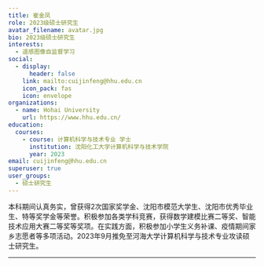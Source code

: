 ```yaml
---
title: 崔金凤
role: 2023级硕士研究生
avatar_filename: avatar.jpg
bio: 2023级硕士研究生
interests:
  - 遥感图像自监督学习
social:
  - display:
      header: false
    link: mailto:cuijinfeng@hhu.edu.cn
    icon_pack: fas
    icon: envelope
organizations:
  - name: Hohai University
    url: https://www.hhu.edu.cn/
education:
  courses:
    - course: 计算机科学与技术专业 学士
      institution: 沈阳化工大学计算机科学与技术学院
      year: 2023
email: cuijinfeng@hhu.edu.cn
superuser: true
user_groups:
  - 硕士研究生
---
```

  本科期间认真务实，曾获得2次国家奖学金、沈阳市模范大学生、沈阳市优秀毕业生、特等奖学金等荣誉。积极参加各类学科竞赛，获得数学建模比赛二等奖、智能技术应用大赛二等奖等奖项。在实践方面，积极参加小学生义务补课、疫情期间家乡志愿者等多项活动。2023年9月推免至河海大学计算机科学与技术专业攻读硕士研究生。

- - -

